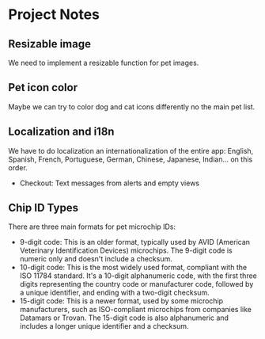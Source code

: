 # Project Notes

## Resizable image
We need to implement a resizable function for pet images.


## Pet icon color
Maybe we can try to color dog and cat icons differently no the main pet list.


## Localization and i18n
We have to do localization an internationalization of the entire app: English, Spanish, French, Portuguese, German, Chinese, Japanese, Indian... on this order. 
* Checkout: Text messages from alerts and empty views


<!--## Trim spaces
We need to trim all final and first blank spaces before save on the data base.-->


## Chip ID Types
There are three main formats for pet microchip IDs:
* 9-digit code: This is an older format, typically used by AVID (American Veterinary Identification Devices) microchips. The 9-digit code is numeric only and doesn't include a checksum.
* 10-digit code: This is the most widely used format, compliant with the ISO 11784 standard. It's a 10-digit alphanumeric code, with the first three digits representing the country code or manufacturer code, followed by a unique identifier, and ending with a two-digit checksum.
* 15-digit code: This is a newer format, used by some microchip manufacturers, such as ISO-compliant microchips from companies like Datamars or Trovan. The 15-digit code is also alphanumeric and includes a longer unique identifier and a checksum.
